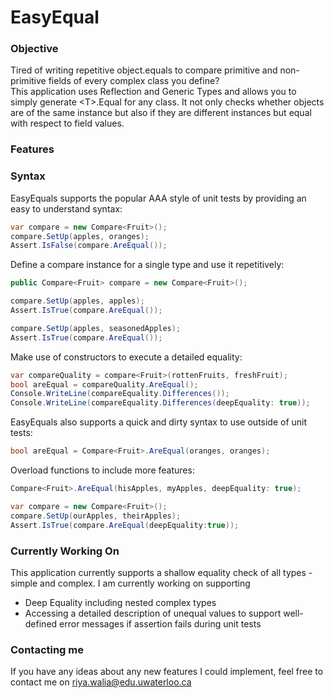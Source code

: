 # EasyEqual
### Objective
Tired of writing repetitive object.equals to compare primitive and non-primitive fields of every complex class you define? <br>
This application uses Reflection and Generic Types and allows you to simply generate &lt;T>.Equal for any class. It not only checks whether objects are of the same instance but also if they are different instances but equal with respect to field values.  

### Features 

### Syntax

EasyEquals supports the popular AAA style of unit tests by providing an easy to understand syntax:
```C#
var compare = new Compare<Fruit>(); 
compare.SetUp(apples, oranges); 
Assert.IsFalse(compare.AreEqual()); 
```

Define a compare instance for a single type and use it repetitively: 

```C#
public Compare<Fruit> compare = new Compare<Fruit>(); 

compare.SetUp(apples, apples); 
Assert.IsTrue(compare.AreEqual());

compare.SetUp(apples, seasonedApples);
Assert.IsTrue(compare.AreEqual());
```

Make use of constructors to execute a detailed equality:
```C#
var compareQuality = compare<Fruit>(rottenFruits, freshFruit);  
bool areEqual = compareQuality.AreEqual(); 
Console.WriteLine(compareEquality.Differences()); 
Console.WriteLine(compareEquality.Differences(deepEquality: true)); 
```

EasyEquals also supports a quick and dirty syntax to use outside of unit tests:
```C#
bool areEqual = Compare<Fruit>.AreEqual(oranges, oranges); 
```
Overload functions to include more features: 
```C#
Compare<Fruit>.AreEqual(hisApples, myApples, deepEquality: true); 

var compare = new Compare<Fruit>(); 
compare.SetUp(ourApples, theirApples); 
Assert.IsTrue(compare.AreEqual(deepEquality:true)); 
```
### Currently Working On
This application currently supports a shallow equality check of all types - simple and complex. I am currently working on supporting 
 * Deep Equality including nested complex types
 * Accessing a detailed description of unequal values to support well-defined error messages if assertion fails during unit tests 

### Contacting me 
If you have any ideas about any new features I could implement, feel free to contact me on riya.walia@edu.uwaterloo.ca 
